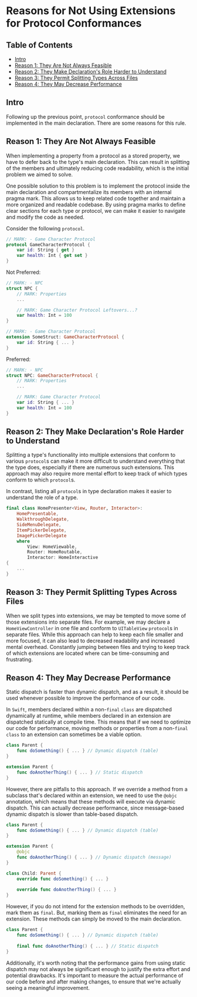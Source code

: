 # Reasons for Not Using Extensions for Protocol Conformances

## Table of Contents

- [Intro](#intro)
- [Reason 1: They Are Not Always Feasible](#reason-1-they-are-not-always-feasible)
- [Reason 2: They Make Declaration's Role Harder to Understand](#reason-2-they-make-declarations-role-harder-to-understand)
- [Reason 3: They Permit Splitting Types Across Files](#reason-3-they-permit-splitting-types-across-files)
- [Reason 4: They May Decrease Performance](#reason-4-they-may-decrease-performance)

## Intro

Following up the previous point, `protocol` conformance should be implemented in the main declaration. There are some reasons for this rule.

## Reason 1: They Are Not Always Feasible

When implementing a property from a protocol as a stored property, we have to defer back to the type's main declaration. This can result in splitting of the members and ultimately reducing code readability, which is the initial problem we aimed to solve.

One possible solution to this problem is to implement the protocol inside the main declaration and compartmentalize its members with an internal pragma mark. This allows us to keep related code together and maintain a more organized and readable codebase. By using pragma marks to define clear sections for each type or protocol, we can make it easier to navigate and modify the code as needed.

Consider the following `protocol`.

```swift
// MARK: - Game Character Protocol
protocol GameCharacterProtocol {
    var id: String { get }
    var health: Int { get set }
}
```

Not Preferred:

```swift
// MARK: - NPC
struct NPC {
    // MARK: Properties
    ...

    // MARK: Game Character Protocol Leftovers...?
    var health: Int = 100
}

// MARK: - Game Character Protocol
extension SomeStruct: GameCharacterProtocol {
    var id: String { ... }
}
```

Preferred:

```swift
// MARK: - NPC
struct NPC: GameCharacterProtocol {
    // MARK: Properties
    ...

    // MARK: Game Character Protocol
    var id: String { ... }
    var health: Int = 100
}
```

## Reason 2: They Make Declaration's Role Harder to Understand

Splitting a type's functionality into multiple extensions that conform to various `protocol`s can make it more difficult to understand everything that the type does, especially if there are numerous such extensions. This approach may also require more mental effort to keep track of which types conform to which `protocol`s.

In contrast, listing all `protocol`s in type declaration makes it easier to understand the role of a type.

```swift
final class HomePresenter<View, Router, Interactor>:
    HomePresentable,
    WalkthroughDelegate,
    SideMenuDelegate,
    ItemPickerDelegate,
    ImagePickerDelegate
    where
        View: HomeViewable,
        Router: HomeRoutable,
        Interactor: HomeInteractive
{
    ...
}
```

## Reason 3: They Permit Splitting Types Across Files

When we split types into extensions, we may be tempted to move some of those extensions into separate files. For example, we may declare a `HomeViewController` in one file and conform to `UITableView` `protocol`s in separate files. While this approach can help to keep each file smaller and more focused, it can also lead to decreased readability and increased mental overhead. Constantly jumping between files and trying to keep track of which extensions are located where can be time-consuming and frustrating.

## Reason 4: They May Decrease Performance

Static dispatch is faster than dynamic dispatch, and as a result, it should be used whenever possible to improve the performance of our code.

In `Swift`, members declared within a non-`final` `class` are dispatched dynamically at runtime, while members declared in an extension are dispatched statically at compile time. This means that if we need to optimize our code for performance, moving methods or properties from a non-`final` `class` to an extension can sometimes be a viable option.

```swift
class Parent {
    func doSomething() { ... } // Dynamic dispatch (table)
}

extension Parent {
    func doAnotherThing() { ... } // Static dispatch
}
```

However, there are pitfalls to this approach. If we override a method from a subclass that's declared within an extension, we need to use the `@objc` annotation, which means that these methods will execute via dynamic dispatch. This can actually decrease performance, since message-based dynamic dispatch is slower than table-based dispatch.

```swift
class Parent {
    func doSomething() { ... } // Dynamic dispatch (table)
}

extension Parent {
    @objc
    func doAnotherThing() { ... } // Dynamic dispatch (message)
}

class Child: Parent {
    override func doSomething() { ... }
    
    override func doAnotherThing() { ... }
}
```

However, if you do not intend for the extension methods to be overridden, mark them as `final`. But, marking them as `final` eliminates the need for an extension. These methods can simply be moved to the main declaration.

```swift
class Parent {
    func doSomething() { ... } // Dynamic dispatch (table)
    
    final func doAnotherThing() { ... } // Static dispatch
}
```

Additionally, it's worth noting that the performance gains from using static dispatch may not always be significant enough to justify the extra effort and potential drawbacks. It's important to measure the actual performance of our code before and after making changes, to ensure that we're actually seeing a meaningful improvement.
